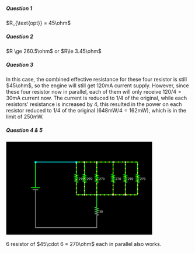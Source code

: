 ##### Question 1

$R_{\text{opt}} = 45\ohm$

##### Question 2

$R \ge 260.5\ohm$ or $R\le 3.45\ohm$

##### Question 3

In this case, the combined effective resistance for these four resistor is still $45\ohm$, so the engine will still get $120\text{mA}$ current supply. However, since these four resistor now in parallel, each of them will only receive $120/4 =30\text{mA}$ current now. The current is reduced to $1/4$ of the original, while each resistors' resistance is increased by $4$, this resulted in the power on each resistor reduced to $1/4$ of the original ($648\text{mW} / 4 = 162\text{mW}$), which is in the limit of $250\text{mW}$.

##### Question 4 & 5

<img src="./ECE110PRELAB7.assets/image-20230228101654054.png" alt="image-20230228101654054" style="zoom: 50%;" />

6 resistor of $45\cdot 6 = 270\ohm$ each in parallel also works.

